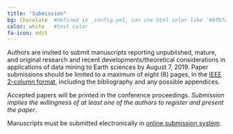 ```yaml
---
title: "Submission"
bg: Chocolate  #defined in _config.yml, can use html color like '#0fbfcf'
color: white   #text color
fa-icon: edit
---
```



Authors are invited to submit manuscripts reporting unpublished, mature, and original research and recent developments/theoretical considerations in applications of data mining to Earth sciences by August 7, 2019. Paper submissions should be limited to a maximum of eight (8) pages, in the [IEEE 2-column format](http://www.ieee.org/conferences_events/conferences/publishing/templates.html), including the bibliography and any possible appendices. 
<!-- Authors are invited to submit manuscripts of 8 pages (10 pages maximum for additional fee) reporting unpublished, mature, and original research and recent developments/theoretical considerations in applications of data mining to Earth sciences by August 7, 2019, in IEEE 2-column format.-->
Accepted papers will be printed in the conference proceedings. _Submission implies the willingness of at least one of the authors to register and present the paper_.

Manuscripts must be submitted electronically in [online submission system](http://wi-lab.com/cyberchair/2019/icdm19/scripts/submit.php?subarea=DM). 
<!--Please submit your paper via [this website](https://goo.gl/QFuaQQ)

For manuscripts that have been accepted to the workshop, please submit camera-ready papers via <a href="https://goo.gl/QFuaQQ">this website</a> and complete the copyright forms and upload papers for publication via <a href="https://ieeecps.org/#!/auth/login?ak=1&pid=6qZsj8IdsZR9zubI2Im6cT">IEEE CPS website</a> by September 8, 2019.-->

